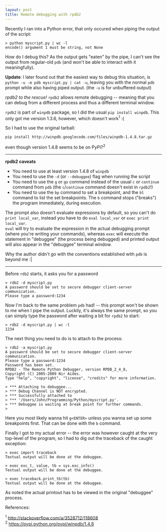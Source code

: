 ```yaml
---
layout: post
title: Remote debugging with rpdb2
---
```


Recently I ran into a Python error, that only occured when piping the
output of the script:

    > python myscript.py | wc -l
    encode() argument 1 must be string, not None

How do I debug this? As the output gets "eaten" by the pipe, I can't see the
output from regular-old `pdb` (and won't be able to interact with it
meaningfully).

**Update**: I later found out that the easiest way to debug this situation, is `python -u -m pdb myscript.py | cat -u`, leaving you with the normal `pdb` prompt while also having piped output. (the `-u` is for unbuffered output)

_rpdb2 to the rescue!_ `rpdb2` allows remote debugging -- meaning that you
can debug from a different process and thus a different terminal window.

`rpdb2` is part of `winpdb` package, so I did the usual `pip install winpdb`. 
This only got me version 1.3.6, however, which doesn't work<sup>1</sup> :(

So I had to use the original tarball:

    pip install http://winpdb.googlecode.com/files/winpdb-1.4.8.tar.gz

even though version 1.4.8 seems to be on PyPi?<sup>2</sup>

------
**rpdb2 caveats**
* You need to use at least version 1.4.8 of `winpdb`
* You need to use the `-d` (or `--debuggee`) flag when running the script
* You need to use the `g` or `go` command instead of the usual `c` or `continue` command from `pdb`
  (the `c`/`continue` command doesn't exist in `rpdb2`!)
* You need to use the `bp` command to set a breakpoint, and the `bl` command to list the set
  breakpoints. The `b` command stops ("breaks") the program immediately, during execution.  

The prompt also doesn't evaluate expressions by default, so you can't do `print local_var`,
instead you have to do `eval local_var` or `exec print local_var`.  
`eval` will try to evaluate the expression in the actual debugging prompt (where
you're writing your commands), whereas `exec` will execute the statement in
"debuggee" (the process being debugged) and printed output will also appear
in the "debuggee" terminal window.

Why the author didn't go with the conventions established with `pdb` is beyond me :|

-----

Before `rdb2` starts, it asks you for a password

    > rdb2 -d myscript.py
    A password should be set to secure debugger client-server communication.
    Please type a password:1234

Now I'm back to the same problem `pdb` had! -- this prompt won't be shown to me when I pipe the output.
Luckily, it's always the same prompt, so you can simply type the password after waiting a bit for
`rpdb2` to start:

    > rdb2 -d myscript.py | wc -l
    1234
    
The next thing you need to do is to attach to the process:

    > rdb2 -a myscript.py
    A password should be set to secure debugger client-server communication.
    Please type a password:1234
    Password has been set.
    RPDB2 - The Remote Python Debugger, version RPDB_2_4_8,
    Copyright (C) 2005-2009 Nir Aides.
    Type "help", "copyright", "license", "credits" for more information.
    
    > *** Attaching to debuggee...
    > *** Debug Channel is NOT encrypted.
    > *** Successfully attached to
    > *** '/Users/John/Programming/Python/myscript.py'.
    > *** Debuggee is waiting at break point for further commands.
    > 

Here you most likely wanna hit `g<ENTER>` unless you wanna set up some breakpoints
first. That can be done with the `b` command.

Finally I got to my actual error -- the error was however caught at the very
top-level of the program, so I had to dig out the traceback of the caught exception:

    > exec import traceback
    Textual output will be done at the debuggee.
    
    > exec exc_t, value, tb = sys.exc_info()
    Textual output will be done at the debuggee.
    
    > exec traceback.print_tb(tb)
    Textual output will be done at the debuggee.

As noted the actual printout has to be viewed in the original "debuggee" process.

References:

<sup>1</sup> http://stackoverflow.com/a/3528712/118608  
<sup>2</sup> https://pypi.python.org/pypi/winpdb/1.4.8  
